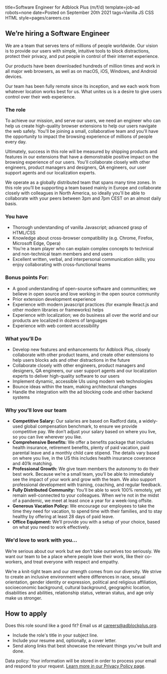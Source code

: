 title=Software Engineer for Adblock Plus (m/f/d)
template=job-ad
robots=none
date=Posted on September 20th 2021
tags=<span class="tag-1">Vanilla JS</span> <span class="tag-2">CSS</span> <span class="tag-3">HTML</span>
style=pages/careers.css


## We’re hiring a Software Engineer

We are a team that serves tens of millions of people worldwide. Our vision is to provide our users with simple, intuitive tools to block distractions, protect their privacy, and put people in control of their internet experience.

Our products have been downloaded hundreds of million times and work in all major web browsers, as well as on macOS, iOS, Windows, and Android devices.
 
Our team has been fully remote since its inception, and we each work from whatever location works best for us. What unites us is a desire to give users control over their web experience.

### The role

To achieve our mission, and serve our users, we need an engineer who can help us create high-quality browser extensions to help our users navigate the web safely. You'll be joining a small, collaborative team and you'll have the opportunity to impact the browsing experience of millions of people every day.

Ultimately, success in this role will be measured by shipping products and features in our extensions that have a demonstrable positive impact on the browsing experience of our users. You'll collaborate closely with other engineers, product managers and designers, QA engineers, our user support agents and our localization experts.

We operate as a globally distributed team that spans many time zones. In this role you’ll be supporting a team based mainly in Europe and collaborate closely with colleagues in North America, so ideally you'll be able to collaborate with your peers between 3pm and 7pm CEST on an almost daily basis.

### You have

* Thorough understanding of vanilla Javascript; advanced grasp of HTML/CSS
* Knowledge about cross-browser compatibility (e.g. Chrome, Firefox, Microsoft Edge, Opera)
* You’re a team player who can explain complex concepts to technical and non-technical team members and end users
* Excellent written, verbal, and interpersonal communication skills; you enjoy collaborating with cross-functional teams

### Bonus points For:

* A good understanding of open-source software and communities; we believe in open source and love working in the open source community
* Prior extension development experience
* Experience with modern javascript practices (for example React.js and other modern  libraries or frameworks) helps
* Experience with localization; we do business all over the world and our products are localized in dozens of languages
* Experience with web content accessibility

### What you’ll Do

* Develop new features and enhancements for Adblock Plus, closely collaborate with other product teams, and create other extensions to help users blocks ads and other distractions in the future
* Collaborate closely with other engineers, product managers and designers,  QA engineers, our user support agents and our localization experts to deliver high-quality software to our users
* Implement dynamic, accessible UIs using modern web technologies
* Bounce ideas within the team, making architectural changes
* Handle the integration with the ad blocking code and other backend systems

### Why you’ll love our team

* **Competitive Salary:** Our salaries are based on Radford data, a widely-used global compensation benchmark, to ensure we provide competitive pay. We don’t adjust your salary based on where you live, so you can live wherever you like.
* **Comprehensive Benefits:** We offer a benefits package that includes health insurance, retirement benefits, plenty of paid vacation, paid parental leave and a monthly child care stipend. The details vary based on where you live, in the US this includes health insurance coverance and 401k matching.
* **Professional Growth:** We give team members the autonomy to do their best work. Because we’re a small team, you’ll be able to immediately see the impact of your work and grow with the team. We also support professional development with training, coaching, and regular feedback.
* **Fully Distributed Community:** You’ll be able to work 100% remotely, yet remain well-connected to your colleagues. When we’re not in the midst of a pandemic, we meet at least once a year for a week-long offsite. 
* **Generous Vacation Policy:** We encourage our employees to take the time they need for vacation, to spend time with their families, and to stay healthy by offering at least 28 days of paid leave.
* **Office Equipment:** We’ll provide you with a setup of your choice, based on what you need to work effectively.

### We'd love to work with you...

We’re serious about our work but we don’t take ourselves too seriously. We want our team to be a place where people love their work, like their co-workers, and treat everyone with respect and empathy.

We’re a knit-tight team and our strength comes from our diversity. We strive to create an inclusive environment where differences in race, sexual orientation, gender identity or expression, political and religious affiliation, socioeconomic background, cultural background, geographic location, disabilities and abilities, relationship status, veteran status, and age only make us stronger.

## How to apply

Does this role sound like a good fit? Email us at [careers@adblockplus.org](mailto:careers@adblockplus.org).

* Include the role's title in your subject line.
* Include your resume and, optionally, a cover letter.
* Send along links that best showcase the relevant things you've built and done.

<p class="info privacy-disclaimer">Data policy: Your information will be stored in order to process your email and respond to your request. <a href="privacy">Learn more in our Privacy Policy page</a>.</p>